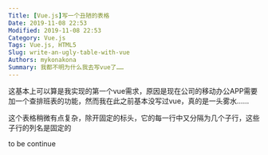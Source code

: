 ```yaml
---
Title: [Vue.js]写一个丑陋的表格
Date: 2019-11-08 22:53
Modified: 2019-11-08 22:53
Category: Vue.js
Tags: Vue.js, HTML5
Slug: write-an-ugly-table-with-vue
Authors: mykonakona
Summary: 我都不明为什么我去写vue了……
---
```


这基本上可以算是我实现的第一个vue需求，原因是现在公司的移动办公APP需要加一个查排班表的功能，然而我在此之前基本没写过vue，真的是一头雾水……

这个表格稍微有点复杂，除开固定的标头，它的每一行中又分隔为几个子行，这些子行的列名是固定的

to be continue




